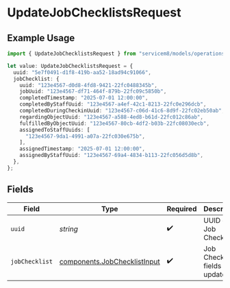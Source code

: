 # UpdateJobChecklistsRequest

## Example Usage

```typescript
import { UpdateJobChecklistsRequest } from "servicem8/models/operations";

let value: UpdateJobChecklistsRequest = {
  uuid: "5e7f0491-d1f8-419b-aa52-18ad94c91066",
  jobChecklist: {
    uuid: "123e4567-d0d8-4fd8-9421-22fc0488345b",
    jobUuid: "123e4567-df71-464f-879b-22fc09c5850b",
    completedTimestamp: "2025-07-01 12:00:00",
    completedByStaffUuid: "123e4567-a4ef-42c1-8213-22fc0e296dcb",
    completedDuringCheckinUuid: "123e4567-c06d-41c6-8d9f-22fc02eb50ab",
    regardingObjectUuid: "123e4567-a588-4ed8-b61d-22fc012c86ab",
    fulfilledByObjectUuid: "123e4567-80cb-4df2-b03b-22fc08030ecb",
    assignedToStaffUuids: [
      "123e4567-9da1-4991-a07a-22fc030e675b",
    ],
    assignedTimestamp: "2025-07-01 12:00:00",
    assignedByStaffUuid: "123e4567-69a4-4834-b113-22fc056d5d8b",
  },
};
```

## Fields

| Field                                                                        | Type                                                                         | Required                                                                     | Description                                                                  |
| ---------------------------------------------------------------------------- | ---------------------------------------------------------------------------- | ---------------------------------------------------------------------------- | ---------------------------------------------------------------------------- |
| `uuid`                                                                       | *string*                                                                     | :heavy_check_mark:                                                           | UUID of the Job Checklist                                                    |
| `jobChecklist`                                                               | [components.JobChecklistInput](../../models/components/jobchecklistinput.md) | :heavy_check_mark:                                                           | Job Checklist fields to update                                               |
